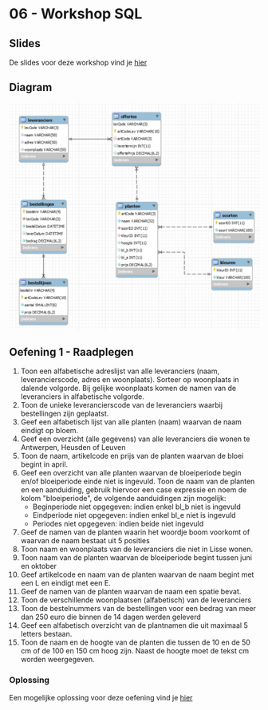 # 06 - Workshop SQL

## Slides
De slides voor deze workshop vind je [hier](https://hogent-databases.github.io/DB1-Slides/#1)

## Diagram
<img src="../exercises/images/diagram-planten.jpg" alt="Diagram Planten.db">

## Oefening 1 - Raadplegen

1. Toon een alfabetische adreslijst van alle leveranciers (naam, leverancierscode, adres en
woonplaats). Sorteer op woonplaats in dalende volgorde. Bij gelijke woonplaats komen de
namen van de leveranciers in alfabetische volgorde.
2. Toon de unieke leverancierscode van de leveranciers waarbij bestellingen zijn geplaatst.
3. Geef een alfabetisch lijst van alle planten (naam) waarvan de naam eindigt op bloem.
4. Geef een overzicht (alle gegevens) van alle leveranciers die wonen te Antwerpen, Heusden of Leuven 
5. Toon de naam, artikelcode en prijs van de planten waarvan de bloei begint in april.
6. Geef een overzicht van alle planten waarvan de bloeiperiode begin en/of bloeiperiode einde niet is ingevuld. Toon de naam van de planten en een aanduiding, gebruik hiervoor een case expressie en noem de kolom "bloeiperiode", de volgende aanduidingen zijn mogelijk:
    - Beginperiode niet opgegeven: indien enkel bl_b niet is ingevuld
    - Eindperiode niet opgegeven: indien enkel bl_e niet is ingevuld
    - Periodes niet opgegeven: indien beide niet ingevuld
7. Geef de namen van de planten waarin het woordje boom voorkomt of waarvan de naam bestaat
uit 5 posities
8. Toon naam en woonplaats van de leveranciers die niet in Lisse wonen.
9. Toon naam van de planten waarvan de bloeiperiode begint tussen juni en oktober
10. Geef artikelcode en naam van de planten waarvan de naam begint met een L en eindigt met
een E.
11. Geef de namen van de planten waarvan de naam een spatie bevat.
12. Toon de verschillende woonplaatsen (alfabetisch) van de leveranciers
13. Toon de bestelnummers van de bestellingen voor een bedrag van meer dan 250 euro die
binnen de 14 dagen werden geleverd
14. Geef een alfabetisch overzicht van de plantnamen die uit maximaal 5 letters bestaan.
15. Toon de naam en de hoogte van de planten die tussen de 10 en de 50 cm of de 100 en 150 cm
hoog zijn. Naast de hoogte moet de tekst cm worden weergegeven.

### Oplossing
Een mogelijke oplossing voor deze oefening vind je [hier](../solutions/exercise-1.md)
